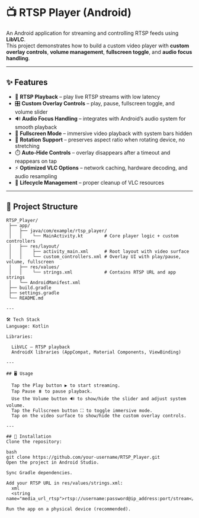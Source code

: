 # 📺 RTSP Player (Android)

An Android application for streaming and controlling RTSP feeds using **LibVLC**.  
This project demonstrates how to build a custom video player with **custom overlay controls**, **volume management**, **fullscreen toggle**, and **audio focus handling**.

---

## ✨ Features

- 🎥 **RTSP Playback** – play live RTSP streams with low latency
- 🎛️ **Custom Overlay Controls** – play, pause, fullscreen toggle, and volume slider
- 🔊 **Audio Focus Handling** – integrates with Android’s audio system for smooth playback
- 📱 **Fullscreen Mode** – immersive video playback with system bars hidden
- 🔄 **Rotation Support** – preserves aspect ratio when rotating device, no stretching
- ⏱️ **Auto‑Hide Controls** – overlay disappears after a timeout and reappears on tap
- ⚡ **Optimized VLC Options** – network caching, hardware decoding, and audio resampling
- 🐞 **Lifecycle Management** – proper cleanup of VLC resources

---

## 📂 Project Structure

```plaintext
RTSP_Player/
 ├── app/
 │   ├── java/com/example/rtsp_player/
 │   │    └── MainActivity.kt        # Core player logic + custom controllers
 │   ├── res/layout/
 │   │    ├── activity_main.xml      # Root layout with video surface
 │   │    └── custom_controllers.xml # Overlay UI with play/pause, volume, fullscreen
 │   ├── res/values/
 │   │    └── strings.xml            # Contains RTSP URL and app strings
 │   └── AndroidManifest.xml
 ├── build.gradle
 ├── settings.gradle
 └── README.md

---

🛠️ Tech Stack
Language: Kotlin

Libraries:

  LibVLC – RTSP playback
  AndroidX libraries (AppCompat, Material Components, ViewBinding)

---

## 🖥️ Usage

  Tap the Play button ▶️ to start streaming.
  Tap Pause ⏸️ to pause playback.
  Use the Volume button 🔊 to show/hide the slider and adjust system volume.
  Tap the Fullscreen button ⛶ to toggle immersive mode.
  Tap on the video surface to show/hide the custom overlay controls.

---

## 🚀 Installation
Clone the repository:

bash
git clone https://github.com/your-username/RTSP_Player.git
Open the project in Android Studio.

Sync Gradle dependencies.

Add your RTSP URL in res/values/strings.xml:
  xml
  <string name="media_url_rtsp">rtsp://username:password@ip_address:port/stream</string>

Run the app on a physical device (recommended).
